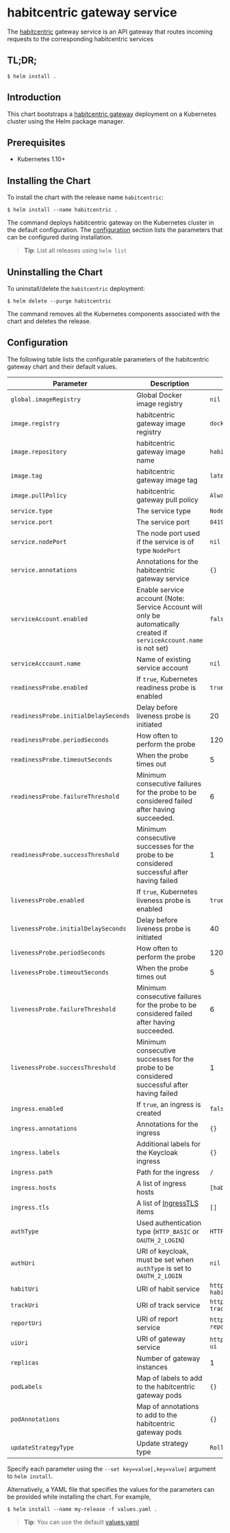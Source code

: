 # habitcentric gateway service

The [habitcentric](https://confluence.codecentric.de/display/HAB/habitcentric) gateway service 
is an API gateway that routes incoming requests to the corresponding habitcentric services

## TL;DR;

```console
$ helm install .
```

## Introduction

This chart bootstraps a [habitcentric gateway](https://gitlab.com/habitcentric/hc-gateway) deployment
on a Kubernetes cluster using the Helm package manager.

## Prerequisites

- Kubernetes 1.10+

## Installing the Chart

To install the chart with the release name `habitcentric`:

```console
$ helm install --name habitcentric .
```

The command deploys habitcentric gateway on the Kubernetes cluster in the default configuration.
The [configuration](#configuration) section lists the parameters that can be configured during 
installation.

> **Tip**: List all releases using `helm list`

## Uninstalling the Chart

To uninstall/delete the `habitcentric` deployment:

```console
$ helm delete --purge habitcentric
```

The command removes all the Kubernetes components associated with the chart and deletes the release.

## Configuration

The following table lists the configurable parameters of the habitcentric gateway chart and their 
default values.

| Parameter                                     | Description                                                                                                                               | Default                                                     |
| --------------------------------------------- | ----------------------------------------------------------------------------------------------------------------------------------------- | ----------------------------------------------------------- |
| `global.imageRegistry`                        | Global Docker image registry                                                                                                              | `nil`                                                       |
| `image.registry`                              | habitcentric gateway image registry                                                                                                       | `docker.io`                                                 |
| `image.repository`                            | habitcentric gateway image name                                                                                                           | `habitcentric/gateway`                                      |
| `image.tag`                                   | habitcentric gateway image tag                                                                                                            | `latest`                                                    |
| `image.pullPolicy`                            | habitcentric gateway pull policy                                                                                                          | `Always`                                                    |
| `service.type`                                | The service type                                                                                                                          | `NodePort`                                                  |
| `service.port`                                | The service port                                                                                                                          | `8419`                                                      |
| `service.nodePort`                            | The node port used if the service is of type `NodePort`                                                                                   | `nil`                                                       |
| `service.annotations`                         | Annotations for the habitcentric gateway service                                                                                          | `{}`                                                        |
| `serviceAccount.enabled`                      | Enable service account (Note: Service Account will only be automatically created if `serviceAccount.name` is not set)                     | `false`                                                     |
| `serviceAcccount.name`                        | Name of existing service account                                                                                                          | `nil`                                                       |
| `readinessProbe.enabled`                      | If `true`, Kubernetes readiness probe is enabled                                                                                          | `true`                                                      |
| `readinessProbe.initialDelaySeconds`          | Delay before liveness probe is initiated                                                                                                  | 20                                                          |
| `readinessProbe.periodSeconds`                | How often to perform the probe                                                                                                            | 120                                                         |
| `readinessProbe.timeoutSeconds`               | When the probe times out                                                                                                                  | 5                                                           |
| `readinessProbe.failureThreshold`             | Minimum consecutive failures for the probe to be considered failed after having succeeded.                                                | 6                                                           |
| `readinessProbe.successThreshold`             | Minimum consecutive successes for the probe to be considered successful after having failed                                               | 1                                                           |
| `livenessProbe.enabled`                       | If `true`, Kubernetes liveness probe is enabled                                                                                           | `true`                                                      |
| `livenessProbe.initialDelaySeconds`           | Delay before liveness probe is initiated                                                                                                  | 40                                                          |
| `livenessProbe.periodSeconds`                 | How often to perform the probe                                                                                                            | 120                                                         |
| `livenessProbe.timeoutSeconds`                | When the probe times out                                                                                                                  | 5                                                           |
| `livenessProbe.failureThreshold`              | Minimum consecutive failures for the probe to be considered failed after having succeeded.                                                | 6                                                           |
| `livenessProbe.successThreshold`              | Minimum consecutive successes for the probe to be considered successful after having failed                                               | 1                                                           |
| `ingress.enabled`                             | If `true`, an ingress is created                                                                                                          | `false`                                                     |
| `ingress.annotations`                         | Annotations for the ingress                                                                                                               | `{}`                                                        |
| `ingress.labels`                              | Additional labels for the Keycloak ingress                                                                                                | `{}`                                                        |
| `ingress.path`                                | Path for the ingress                                                                                                                      | `/`                                                         |
| `ingress.hosts`                               | A list of ingress hosts                                                                                                                   | `[habitcentric.demo]`                                       |
| `ingress.tls`                                 | A list of [IngressTLS](https://v1-9.docs.kubernetes.io/docs/reference/generated/kubernetes-api/v1.9/#ingresstls-v1beta1-extensions) items | `[]`                                                        |
| `authType`                                    | Used authentication type (`HTTP_BASIC` or `OAUTH_2_LOGIN`)                                                                                | `HTTP_BASIC`                                                |
| `authUri`                                     | URI of keycloak, must be set when `authType` is set to `OAUTH_2_LOGIN`                                                                    | `nil`                                                       |
| `habitUri`                                    | URI of habit service                                                                                                                      | `http://habitcentric-habit:8080`                            |
| `trackUri`                                    | URI of track service                                                                                                                      | `http://habitcentric-track:8080`                            |
| `reportUri`                                   | URI of report service                                                                                                                     | `http://habitcentric-report:8080`                           |
| `uiUri`                                       | URI of gateway service                                                                                                                    | `http://habitcentric-ui`                                    |
| `replicas`                                    | Number of gateway instances                                                                                                               | 1                                                           |
| `podLabels`                                   | Map of labels to add to the habitcentric gateway pods                                                                                     | `{}`                                                        |
| `podAnnotations`                              | Map of annotations to add to the habitcentric gateway pods                                                                                | `{}`                                                        |
| `updateStrategyType`                          | Update strategy type                                                                                                                      | `RollingUpdate`                                             |

Specify each parameter using the `--set key=value[,key=value]` argument to `helm install`.

Alternatively, a YAML file that specifies the values for the parameters can be provided while 
installing the chart. For example,

```console
$ helm install --name my-release -f values.yaml .
```

> **Tip**: You can use the default [values.yaml](values.yaml)
